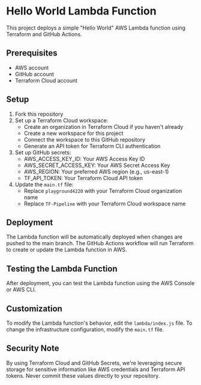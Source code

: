 # Hello World Lambda Function

This project deploys a simple "Hello World" AWS Lambda function using Terraform and GitHub Actions.

## Prerequisites

- AWS account
- GitHub account
- Terraform Cloud account

## Setup

1. Fork this repository
2. Set up a Terraform Cloud workspace:
   - Create an organization in Terraform Cloud if you haven't already
   - Create a new workspace for this project
   - Connect the workspace to this GitHub repository
   - Generate an API token for Terraform CLI authentication
3. Set up GitHub secrets:
   - AWS_ACCESS_KEY_ID: Your AWS Access Key ID
   - AWS_SECRET_ACCESS_KEY: Your AWS Secret Access Key
   - AWS_REGION: Your preferred AWS region (e.g., us-east-1)
   - TF_API_TOKEN: Your Terraform Cloud API token
4. Update the `main.tf` file:
   - Replace `playground4220` with your Terraform Cloud organization name
   - Replace `TF-Pipeline` with your Terraform Cloud workspace name

## Deployment

The Lambda function will be automatically deployed when changes are pushed to the main branch. The GitHub Actions workflow will run Terraform to create or update the Lambda function in AWS.

## Testing the Lambda Function

After deployment, you can test the Lambda function using the AWS Console or AWS CLI.

## Customization

To modify the Lambda function's behavior, edit the `lambda/index.js` file. To change the infrastructure configuration, modify the `main.tf` file.

## Security Note

By using Terraform Cloud and GitHub Secrets, we're leveraging secure storage for sensitive information like AWS credentials and Terraform API tokens. Never commit these values directly to your repository.
